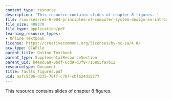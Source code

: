 ```yaml
---
content_type: resource
description: 'This resource contains slides of chapter 8 figures. '
file: /courses/res-6-004-principles-of-computer-system-design-an-introduction-spring-2009/aafc5306d23570ffc787cbf624d15277_faults_figures.pdf
file_size: 408378
file_type: application/pdf
learning_resource_types:
- Online Textbook
license: https://creativecommons.org/licenses/by-nc-sa/4.0/
ocw_type: OCWFile
parent_title: Online Textbook
parent_type: SupplementalResourceSection
parent_uid: b4e8d5a9-0bdf-6cd9-d3f9-716855fa7b12
resourcetype: Document
title: faults_figures.pdf
uid: aafc5306-d235-70ff-c787-cbf624d15277
---
```

This resource contains slides of chapter 8 figures. 